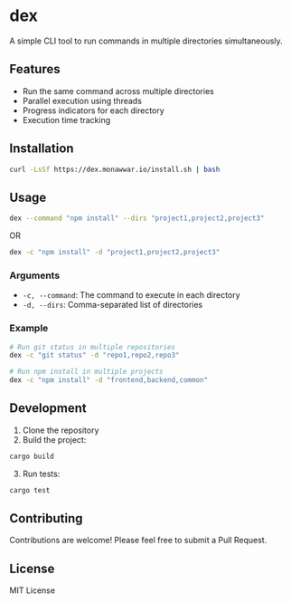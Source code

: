 # dex

A simple CLI tool to run commands in multiple directories simultaneously.

## Features

- Run the same command across multiple directories
- Parallel execution using threads
- Progress indicators for each directory
- Execution time tracking

## Installation

```bash
curl -LsSf https://dex.monawwar.io/install.sh | bash
```

## Usage

```bash
dex --command "npm install" --dirs "project1,project2,project3"
```

OR

```bash
dex -c "npm install" -d "project1,project2,project3"
```

### Arguments

- `-c, --command`: The command to execute in each directory
- `-d, --dirs`: Comma-separated list of directories

### Example

```bash
# Run git status in multiple repositories
dex -c "git status" -d "repo1,repo2,repo3"

# Run npm install in multiple projects
dex -c "npm install" -d "frontend,backend,common"
```

## Development

1. Clone the repository
2. Build the project:

```bash
cargo build
```

3. Run tests:

```bash
cargo test
```

## Contributing

Contributions are welcome! Please feel free to submit a Pull Request.

## License

MIT License
